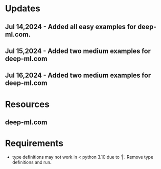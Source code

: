 
# Updates
## Jul 14,2024 - Added all easy examples for deep-ml.com.
## Jul 15,2024 - Added two medium examples for deep-ml.com
## Jul 16,2024 - Added two medium examples for deep-ml.com

# Resources
## deep-ml.com

# Requirements
- type definitions may not work in < python 3.10 due to '|'. Remove type definitions and run.